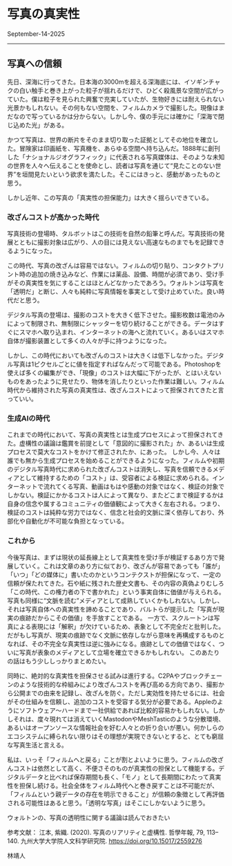 # 写真の真実性
September-14-2025

---

## 写真への信頼

先日、深海に行ってきた。日本海の3000mを超える深海底には、イソギンチャクの白い触手と巻き上がった粒子が揺れるだけで、ひどく殺風景な空間が広がっていた。僕は粒子を見られた興奮で充実していたが、生物好きには耐えられない光景かもしれない。その何もない空間を、フィルムカメラで撮影した。現像はまだなので写っているかは分からない。しかし今、僕の手元には確かに「深海で閉じ込めた光」がある。

かつて写真は、世界の断片をそのまま切り取った証拠としてその地位を確立した。冒険家は印画紙を、写真機を、あらゆる空間へ持ち込んだ。1888年に創刊した「ナショナルジオグラフィック」に代表される写真媒体は、そのような未知の世界を人々へ伝えることを使命とし、読者は写真を通じて“見たことのない世界”を垣間見たいという欲求を満たした。そこにはきっと、感動があったものと思う。

しかし近年、この写真の「真実性の担保能力」は大きく揺らいできている。


### 改ざんコストが高かった時代
写真技術の登場時、タルボットはこの技術を自然の鉛筆と呼んだ。写真技術の発展とともに撮影対象は広がり、人の目には見えない高速なものまでもを記録できるようになった。

この時代、写真の改ざんは容易ではない。フィルムの切り貼り、コンタクトプリント時の追加の焼き込みなど、作業には薬品、設備、時間が必須であり、受け手がその真実性を気にすることはほとんどなかったであろう。ウォルトンは写真を「透明だ」と断じ、人々も純粋に写真情報を事実として受け止めていた。良い時代だと思う。


デジタル写真の登場は、撮影のコストを大きく低下させた。撮影枚数は電池のみによって制限され、無制限にシャッターを切り続けることができる。データはすぐにスマホへ取り込まれ、インターネットの海へと流れていく。あるいはスマホ自体が撮影装置として多くの人々が手に持つようになった。

しかし、この時代においても改ざんのコストは大きくは低下しなかった。デジタル写真は1ピクセルごとに値を指定すればなんだって可能である。Photoshopを使えば多くの編集ができ、「現像」のコストは大幅に下がったが、とはいえないものをあったように見せたり、物体を消したりといった作業は難しい。フィルム時代から維持された写真の真実性は、改ざんコストによって担保されてきたと言っていい。


### 生成AIの時代
これまでの時代において、写真の真実性とは生成プロセスによって担保されてきた。虚構性の議論は鑑賞を前提として「意図的に撮影された」か、あるいは生成プロセスで莫大なコストをかけて修正されたか、にあった。
しかし今、人々は誰でも無から生成プロセスを始めることができるようになった。フィルムや初期のデジタル写真時代に求められた改ざんコストは消失し、写真を信頼できるメディアとして維持するための「コスト」は、受容者による検証に求められる。インターネットで流れてくる写真、動画はもはや感動の対象ではなく、検証の対象でしかない。検証にかかるコストは人によって異なり、またどこまで検証するかは自身の信念や属するコミュニティの価値観によって大きく左右される。つまり、検証のコストは純粋な労力ではなく、信念と社会的文脈に深く依存しており、外部化や自動化が不可能な負担となっている。


### これから
今後写真は、まずは現状の延長線上として真実性を受け手が検証するあり方で発展していく。これは文章のあり方に似ており、改ざんが容易であっても「誰が」「いつ」「どの媒体に」書いたのかというコンテクストが担保になって、一定の信頼が保たれてきた。石や紙に残された歴史文書も、その内容の真偽よりむしろ「この時代、この権力者の下で書かれた」という事実自体に価値が与えられる。写真も同様に“文脈を読む”メディアとして成熟していくかもしれない。しかし、それは写真自体への真実性を諦めることであり、バルトらが提示した「写真が現実の痕跡だからこその価値」を手放すことである。
一方で、スクルートンは写真による表現には「解釈」が欠けているため、表象として不完全だと批判した。だがもし写真が、現実の痕跡でなく文脈に依存しながら意味を再構成するものとなれば、その不完全な真実性は逆に強みになる。痕跡としての価値ではなく、ついに写真が表象のメディアとして立場を確立できるかもしれない。
このあたりの話はもう少ししっかりまとめたい。


同時に、絶対的な真実性を担保させる試みは進行する。C2PAやブロックチェーンのような技術的な枠組みにより改ざんコストを再び高める方向であり、撮影から公開までの由来を記録し、改ざんを防ぐ。ただし実効性を持たせるには、社会がその仕組みを信頼し、追加のコストを受容する気分が必要である。Appleのようにソフトウェア〜ハードまで一社供給であれば比較的容易かもしれない。しかしそれは、度々現れては消えていくMastodonやMeshTasticのような分散環境、あるいはオープンソースな情報社会を好む人々との折り合いが悪い。何かしらのエコシステムに縛られない限りはその理想が実現できないとすると、とても窮屈な写真生活と言える。


私は、いっそ「フィルムへと戻る」ことが割とよいように思う。フィルムの改ざんコストは依然として高く、不便さそのものが真実性の担保として機能する。デジタルデータと比べれば保存期間も長く、「モノ」として長期間にわたって真実性を担保し続ける。社会全体をフィルム時代へと巻き戻すことは不可能だが、「フィルムという親データの存在を明示できること」が信頼の象徴として再評価される可能性はあると思う。「透明な写真」はそこにしかないように思う。

ウォルトンの、写真の透明性に関する議論は読んでおきたい

参考文献：
江本, 紫織. (2020). 写真のリアリティと虚構性. 哲學年報, 79, 113–140. 九州大学大学院人文科学研究院. https://doi.org/10.15017/2559276


林靖人
